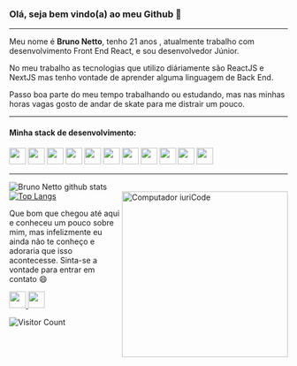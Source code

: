 ### Olá, seja bem vindo(a) ao meu Github  👋

----

Meu nome é **Bruno Netto**, tenho 21 anos , atualmente trabalho com desenvolvimento Front End React, e sou desenvolvedor Júnior.

No meu trabalho as tecnologias que utilizo diáriamente são ReactJS e NextJS mas tenho vontade de aprender alguma linguagem de Back End.

Passo boa parte do meu tempo trabalhando ou estudando, mas nas minhas horas vagas gosto de andar de skate para me distrair um pouco.

----

#### Minha stack de desenvolvimento: 
<div>
  <img height="30em" src="https://img.shields.io/badge/HTML5-E34F26?style=for-the-badge&logo=html5&logoColor=white">
  <img height="30em" src="https://img.shields.io/badge/CSS3-1572B6?style=for-the-badge&logo=css3&logoColor=white">
  <img height="30em" src="https://img.shields.io/badge/JavaScript-F7DF1E?style=for-the-badge&logo=javascript&logoColor=black">
  <img height="30em" src="https://img.shields.io/badge/React-20232A?style=for-the-badge&logo=react&logoColor=61DAFB">
  <img height="30em" src="https://img.shields.io/badge/React_Native-20232A?style=for-the-badge&logo=react&logoColor=61DAFB">
  <img height="30em" src="https://img.shields.io/badge/styled--components-DB7093?style=for-the-badge&logo=styled-components&logoColor=white">
  <img height="30em" src="https://img.shields.io/badge/MySQL-00000F?style=for-the-badge&logo=mysql&logoColor=white">
  <img height="30em" src="https://img.shields.io/badge/GIT-E34F26?style=for-the-badge&logo=git&logoColor=white">
  <img height="30em" src="https://img.shields.io/badge/INSOMNIA-5201CB?style=for-the-badge&logo=insomnia&logoColor=white">
  <img height="30em" src="https://img.shields.io/badge/GITHUB-2D333B?style=for-the-badge&logo=github&logoColor=white">
  <img height="30em" src="https://img.shields.io/badge/BOOTSTRAP-563d7c?style=for-the-badge&logo=bootstrap&logoColor=white">
</div>

----

![Bruno Netto github stats](https://github-readme-stats.vercel.app/api?username=nettobruno&show_icons=true&theme=onedark)
<br>
[![Top Langs](https://github-readme-stats.vercel.app/api/top-langs/?username=nettobruno&layout=compact&theme=onedark)](https://github.com/anuraghazra/github-readme-stats)
<img src="https://raw.githubusercontent.com/MicaelliMedeiros/micaellimedeiros/master/image/computer-illustration.png" min-width="3            00px" max-width="300px" width="300px" align="right" alt="Computador iuriCode">

<p align="left">Que bom que chegou até aqui e conheceu um pouco sobre mim, mas infelizmente eu ainda não te conheço e adoraria que isso acontecesse. Sinta-se a vontade para entrar em contato 😄</p>

<a href="https://www.linkedin.com/in/bruno-netto-77434b187/">
  <img height="30em" src="https://img.shields.io/badge/LINKEDIN-0077B5?style=for-the-badge&logo=linkedin&logoColor=white">
</a>

<a href="mailto:brunonettomac@outlook.com">
  <img height="30em" src="https://img.shields.io/badge/EMAIL-BB001B?style=for-the-badge&logo=gmail&logoColor=white">
</a>
<br>

![Visitor Count](https://profile-counter.glitch.me/{nettobruno}/count.svg)

